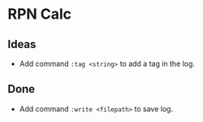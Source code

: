 # RPN Calc

## Ideas

* Add command `:tag <string>` to add a tag in the log.

## Done

* Add command `:write <filepath>` to save log.
